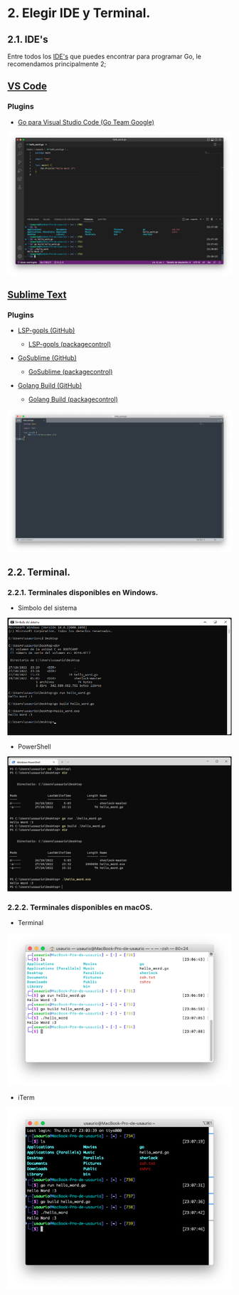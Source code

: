 
# 2. Elegir IDE y Terminal.

## 2.1. IDE's

Entre todos los [IDE's](https://github.com/golang/go/wiki/IDEsAndTextEditorPlugins) que puedes encontrar para programar Go, le recomendamos principalmente 2;

## [VS Code](https://code.visualstudio.com/download)
### Plugins
- [Go para Visual Studio Code (Go Team Google)](https://marketplace.visualstudio.com/items?itemName=golang.go)

![VSCode Hello Work](Imagenes/VS%20Code.png)

## [Sublime Text](https://www.sublimetext.com/download)

### Plugins
- [LSP-gopls (GitHub)](https://github.com/sublimelsp/LSP-gopls)
    - [LSP-gopls (packagecontrol)](https://packagecontrol.io/packages/LSP-gopls)

- [GoSublime (GitHub)](https://github.com/DisposaBoy/GoSublime)
    - [GoSublime (packagecontrol)](https://packagecontrol.io/packages/GoSublime)

- [Golang Build (GitHub)](https://github.com/golang/sublime-build)
    - [Golang Build (packagecontrol)](https://packagecontrol.io/packages/Golang%20Build)

![Sublime Text Hello Work](Imagenes/Sublime%20Text%20Hello%20Work.png)

## 2.2. Terminal.

### 2.2.1. Terminales disponibles en Windows.
- Simbolo del sistema

![Simbolo del sistema](Imagenes/Simbolo%20del%20sistema.png)

- PowerShell

![PowerShell](Imagenes/PowerShell.png)

### 2.2.2. Terminales disponibles en macOS.
- Terminal

![Terminal](Imagenes/Terminal.png)
- iTerm

![iTerm](Imagenes/iTerm.png)

